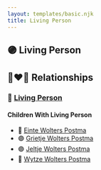 ```yaml
---
layout: templates/basic.njk
title: Living Person
---
```

## 🟣 Living Person

## 👩‍❤️‍👨 Relationships

### 🔵 [Living Person](/people/2/26527652)

#### Children With Living Person
* 🔵 [Einte Wolters Postma](/people/1/18880768)
* 🟣 [Grietje Wolters Postma](/people/1/16677181)
* 🟣 [Jeltje Wolters Postma](/people/2/28342558)
* 🔵 [Wytze Wolters Postma](/people/6/61192664)
